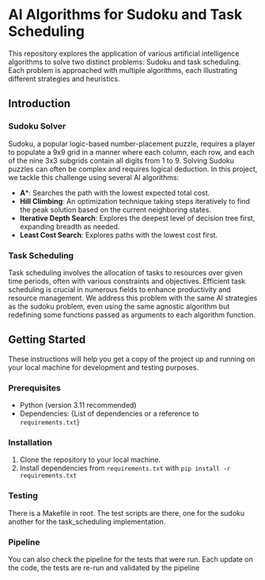 # AI Algorithms for Sudoku and Task Scheduling

This repository explores the application of various artificial intelligence algorithms to solve two distinct problems: Sudoku and task scheduling. Each problem is approached with multiple algorithms, each illustrating different strategies and heuristics.

## Introduction

### Sudoku Solver

Sudoku, a popular logic-based number-placement puzzle, requires a player to populate a 9x9 grid in a manner where each column, each row, and each of the nine 3x3 subgrids contain all digits from 1 to 9. Solving Sudoku puzzles can often be complex and requires logical deduction. In this project, we tackle this challenge using several AI algorithms:

- **A***: Searches the path with the lowest expected total cost.
- **Hill Climbing**: An optimization technique taking steps iteratively to find the peak solution based on the current neighboring states.
- **Iterative Depth Search**: Explores the deepest level of decision tree first, expanding breadth as needed.
- **Least Cost Search**: Explores paths with the lowest cost first.

### Task Scheduling

Task scheduling involves the allocation of tasks to resources over given time periods, often with various constraints and objectives. Efficient task scheduling is crucial in numerous fields to enhance productivity and resource management. We address this problem with the same AI strategies as the sudoku problem, even using the same agnostic algorithm but redefining some functions passed as arguments to each algorithm function.

## Getting Started

These instructions will help you get a copy of the project up and running on your local machine for development and testing purposes.

### Prerequisites

- Python (version 3.11 recommended)
- Dependencies: {List of dependencies or a reference to `requirements.txt`}

### Installation

1. Clone the repository to your local machine.
2. Install dependencies from `requirements.txt` with `pip install -r requirements.txt` 

### Testing

There is a Makefile in root. The test scripts are there, one for the sudoku another for the task_scheduling implementation.

### Pipeline

You can also check the pipeline for the tests that were run. Each update on the code, the tests are re-run and validated by the
pipeline